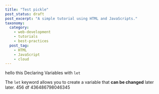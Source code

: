 ```yaml
---
title: "Test pickle"
post_status: draft
post_excerpt: "A simple tutorial using HTML and JavaScripts."
taxonomy:
  category:
    - web-development
    - tutorials
    - best-practices
  post_tag:
    - HTML
    - JavaScript
    - cloud
---
```


hello this Declaring Variables with `let`

The `let` keyword allows you to create a variable that **can be changed** later later.
456
df
436486798046345
